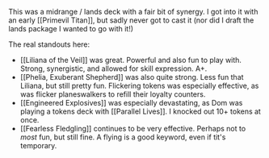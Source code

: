 This was a midrange / lands deck with a fair bit of synergy. I got into it with an early [[Primevil Titan]], but sadly never got to cast it (nor did I draft the lands package I wanted to go with it!)

The real standouts here:

- [[Liliana of the Veil]] was great. Powerful and also fun to play with. Strong, synergistic, and allowed for skill expression. A+.
- [[Phelia, Exuberant Shepherd]] was also quite strong. Less fun that Liliana, but still pretty fun. Flickering tokens was especially effective, as was flicker planeswalkers to refill their loyalty counters.
- [[Engineered Explosives]] was especially devastating, as Dom was playing a tokens deck with [[Parallel Lives]]. I knocked out 10+ tokens at once.
- [[Fearless Fledgling]] continues to be very effective. Perhaps not to _most_ fun, but still fine. A flying is a good keyword, even if tit's temporary.
